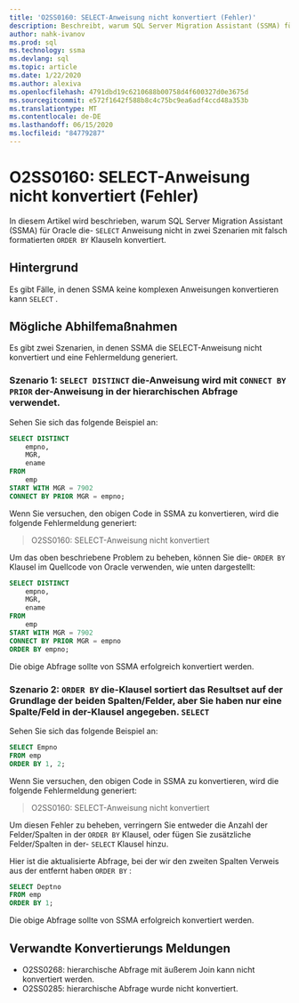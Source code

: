 ```yaml
---
title: 'O2SS0160: SELECT-Anweisung nicht konvertiert (Fehler)'
description: Beschreibt, warum SQL Server Migration Assistant (SSMA) für Oracle die SELECT-Anweisung nicht in zwei Szenarios mit falsch formatierten ORDER BY-Klauseln konvertiert.
author: nahk-ivanov
ms.prod: sql
ms.technology: ssma
ms.devlang: sql
ms.topic: article
ms.date: 1/22/2020
ms.author: alexiva
ms.openlocfilehash: 4791dbd19c6210688b00758d4f600327d0e3675d
ms.sourcegitcommit: e572f1642f588b8c4c75bc9ea6adf4ccd48a353b
ms.translationtype: MT
ms.contentlocale: de-DE
ms.lasthandoff: 06/15/2020
ms.locfileid: "84779287"
---
```

# <a name="o2ss0160-select-statement-not-converted-error"></a>O2SS0160: SELECT-Anweisung nicht konvertiert (Fehler)

In diesem Artikel wird beschrieben, warum SQL Server Migration Assistant (SSMA) für Oracle die- `SELECT` Anweisung nicht in zwei Szenarien mit falsch formatierten `ORDER BY` Klauseln konvertiert.

## <a name="background"></a>Hintergrund

Es gibt Fälle, in denen SSMA keine komplexen Anweisungen konvertieren kann `SELECT` .

## <a name="possible-remedies"></a>Mögliche Abhilfemaßnahmen

Es gibt zwei Szenarien, in denen SSMA die SELECT-Anweisung nicht konvertiert und eine Fehlermeldung generiert.

### <a name="scenario-1-select-distinct-statement-is-used-with-connect-by-prior-statement-in-the-hierarchical-query"></a>Szenario 1: `SELECT DISTINCT` die-Anweisung wird mit `CONNECT BY PRIOR` der-Anweisung in der hierarchischen Abfrage verwendet.

Sehen Sie sich das folgende Beispiel an:

```sql
SELECT DISTINCT
    empno,
    MGR,
    ename
FROM
    emp
START WITH MGR = 7902
CONNECT BY PRIOR MGR = empno;
```

Wenn Sie versuchen, den obigen Code in SSMA zu konvertieren, wird die folgende Fehlermeldung generiert:

> O2SS0160: SELECT-Anweisung nicht konvertiert

Um das oben beschriebene Problem zu beheben, können Sie die- `ORDER BY` Klausel im Quellcode von Oracle verwenden, wie unten dargestellt:

```sql
SELECT DISTINCT
    empno,
    MGR,
    ename
FROM
    emp
START WITH MGR = 7902
CONNECT BY PRIOR MGR = empno
ORDER BY empno;
```

Die obige Abfrage sollte von SSMA erfolgreich konvertiert werden.

### <a name="scenario-2-order-by-clause-sorts-the-result-set-based-on-the-two-columnsfields-but-you-have-specified-only-one-columnfield-in-select-clause"></a>Szenario 2: `ORDER BY` die-Klausel sortiert das Resultset auf der Grundlage der beiden Spalten/Felder, aber Sie haben nur eine Spalte/Feld in der-Klausel angegeben. `SELECT`

Sehen Sie sich das folgende Beispiel an:

```sql
SELECT Empno
FROM emp
ORDER BY 1, 2;
```

Wenn Sie versuchen, den obigen Code in SSMA zu konvertieren, wird die folgende Fehlermeldung generiert:

> O2SS0160: SELECT-Anweisung nicht konvertiert

Um diesen Fehler zu beheben, verringern Sie entweder die Anzahl der Felder/Spalten in der `ORDER BY` Klausel, oder fügen Sie zusätzliche Felder/Spalten in der- `SELECT` Klausel hinzu.

Hier ist die aktualisierte Abfrage, bei der wir den zweiten Spalten Verweis aus der entfernt haben `ORDER BY` :

```sql
SELECT Deptno
FROM emp
ORDER BY 1;
```

Die obige Abfrage sollte von SSMA erfolgreich konvertiert werden.

## <a name="related-conversion-messages"></a>Verwandte Konvertierungs Meldungen

* O2SS0268: hierarchische Abfrage mit äußerem Join kann nicht konvertiert werden.
* O2SS0285: hierarchische Abfrage wurde nicht konvertiert.
